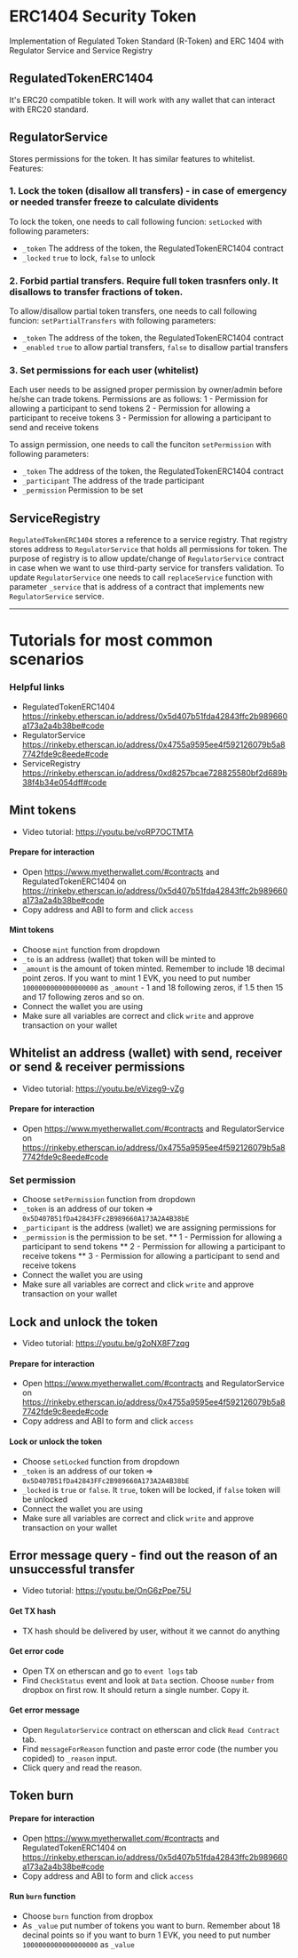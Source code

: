 # ERC1404 Security Token
Implementation of Regulated Token Standard (R-Token) and ERC 1404 with Regulator Service and Service Registry

## RegulatedTokenERC1404
It's ERC20 compatible token. It will work with any wallet that can interact with ERC20 standard.

## RegulatorService
Stores permissions for the token. It has similar features to whitelist. 
Features:
### 1. Lock the token (disallow all transfers) - in case of emergency or needed transfer freeze to calculate dividents
To lock the token, one needs to call following funcion:
`setLocked` with following parameters:
* `_token` The address of the token, the RegulatedTokenERC1404 contract
* `_locked` `true` to lock, `false` to unlock

### 2. Forbid partial transfers. Require full token trasnfers only. It disallows to transfer fractions of token.
To allow/disallow partial token transfers, one needs to call following funcion:
`setPartialTransfers` with following parameters:
* `_token` The address of the token, the RegulatedTokenERC1404 contract
* `_enabled` `true` to allow partial transfers, `false` to disallow partial transfers

### 3. Set permissions for each user (whitelist)
Each user needs to be assigned proper permission by owner/admin before he/she can trade tokens. Permissions are as follows:
1 - Permission for allowing a participant to send tokens
2 - Permission for allowing a participant to receive tokens
3 - Permission for allowing a participant to send and receive tokens

To assign permission, one needs to call the funciton `setPermission` with following parameters:
* `_token` The address of the token, the RegulatedTokenERC1404 contract
* `_participant` The address of the trade participant
* `_permission` Permission to be set

## ServiceRegistry
`RegulatedTokenERC1404` stores a reference to a service registry. That registry stores address to `RegulatorService` that holds all permissions for token. The purpose of registry is to allow update/change of `RegulatorService` contract in case when we want to use third-party service for transfers validation.
To update `RegulatorService` one needs to call `replaceService` function with parameter `_service` that is address of a contract that implements new `RegulatorService` service.

-----------------

# Tutorials for most common scenarios
### Helpful links
* RegulatedTokenERC1404 https://rinkeby.etherscan.io/address/0x5d407b51fda42843ffc2b989660a173a2a4b38be#code
* RegulatorService https://rinkeby.etherscan.io/address/0x4755a9595ee4f592126079b5a87742fde9c8eede#code
* ServiceRegistry https://rinkeby.etherscan.io/address/0xd8257bcae728825580bf2d689b38f4b34e054dff#code

## Mint tokens
* Video tutorial: https://youtu.be/voRP7OCTMTA
#### Prepare for interaction
* Open https://www.myetherwallet.com/#contracts and RegulatedTokenERC1404 on https://rinkeby.etherscan.io/address/0x5d407b51fda42843ffc2b989660a173a2a4b38be#code
* Copy address and ABI to form and click `access`
#### Mint tokens
* Choose `mint` function from dropdown
* `_to` is an address (wallet) that token will be minted to
* `_amount` is the amount of token minted. Remember to include 18 decimal point zeros. If you want to mint 1 EVK, you need to put number `1000000000000000000` as `_amount` - 1 and 18 following zeros, if 1.5 then 15 and 17 following zeros and so on.
* Connect the wallet you are using
* Make sure all variables are correct and click `write` and approve transaction on your wallet
## Whitelist an address (wallet) with send, receiver or send & receiver permissions
* Video tutorial: https://youtu.be/eVizeg9-vZg
#### Prepare for interaction
* Open https://www.myetherwallet.com/#contracts and RegulatorService on https://rinkeby.etherscan.io/address/0x4755a9595ee4f592126079b5a87742fde9c8eede#code
### Set permission
* Choose `setPermission` function from dropdown
* `_token` is an address of our token => `0x5D407B51fDa42843FFc2B989660A173A2A4B38bE`
* `_participant` is the address (wallet) we are assigning permissions for
* `_permission` is the permission to be set.
** 1 - Permission for allowing a participant to send tokens
** 2 - Permission for allowing a participant to receive tokens
** 3 - Permission for allowing a participant to send and receive tokens
* Connect the wallet you are using
* Make sure all variables are correct and click `write` and approve transaction on your wallet
## Lock and unlock the token
* Video tutorial: https://youtu.be/g2oNX8F7zqg
#### Prepare for interaction
* Open https://www.myetherwallet.com/#contracts and RegulatorService on https://rinkeby.etherscan.io/address/0x4755a9595ee4f592126079b5a87742fde9c8eede#code
* Copy address and ABI to form and click `access`
#### Lock or unlock the token
* Choose `setLocked` function from dropdown
* `_token` is an address of our token => `0x5D407B51fDa42843FFc2B989660A173A2A4B38bE`
* `_locked` is `true` or `false`. It `true`, token will be locked, if `false` token will be unlocked
* Connect the wallet you are using
* Make sure all variables are correct and click `write` and approve transaction on your wallet
## Error message query - find out the reason of an unsuccessful transfer
* Video tutorial: https://youtu.be/OnG6zPpe75U
#### Get TX hash
* TX hash should be delivered by user, without it we cannot do anything
#### Get error code
* Open TX on etherscan and go to `event logs` tab
* Find `CheckStatus` event and look at `Data` section. Choose `number` from dropbox on first row. It should return a single number. Copy it.
#### Get error message
* Open `RegulatorService` contract on etherscan and click `Read Contract` tab.
* Find `messageForReason` function and paste error code (the number you copided) to `_reason` input.
* Click query and read the reason.
## Token burn
#### Prepare for interaction
* Open https://www.myetherwallet.com/#contracts and RegulatedTokenERC1404 on https://rinkeby.etherscan.io/address/0x5d407b51fda42843ffc2b989660a173a2a4b38be#code
* Copy address and ABI to form and click `access`
#### Run `burn` function
* Choose `burn` function from dropbox
* As `_value` put number of tokens you want to burn. Remember about 18 decinal points so if you want to burn 1 EVK, you need to put number `1000000000000000000` as `_value`
